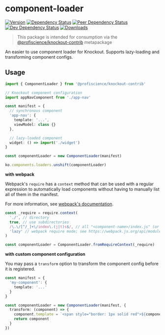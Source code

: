 # component-loader

[![Version][npm-version-shield]][npm]
[![Dependency Status][david-dm-shield]][david-dm]
[![Peer Dependency Status][david-dm-peer-shield]][david-dm-peer]
[![Dev Dependency Status][david-dm-dev-shield]][david-dm-dev]
[![Downloads][npm-stats-shield]][npm-stats]

[david-dm]: https://david-dm.org/Profiscience/knockout-contrib?path=packages/component-loader
[david-dm-shield]: https://david-dm.org/Profiscience/knockout-contrib/status.svg?path=packages/component-loader
[david-dm-peer]: https://david-dm.org/Profiscience/knockout-contrib?path=packages/component-loader&type=peer
[david-dm-peer-shield]: https://david-dm.org/Profiscience/knockout-contrib/peer-status.svg?path=packages/component-loader
[david-dm-dev]: https://david-dm.org/Profiscience/knockout-contrib?path=packages/component-loader&type=dev
[david-dm-dev-shield]: https://david-dm.org/Profiscience/knockout-contrib/dev-status.svg?path=packages/component-loader
[npm]: https://www.npmjs.com/package/@profiscience/knockout-contrib-component-loader
[npm-version-shield]: https://img.shields.io/npm/v/@profiscience/knockout-contrib-component-loader.svg
[npm-stats]: http://npm-stat.com/charts.html?package=@profiscience/knockout-contrib-component-loader&author=&from=&to=
[npm-stats-shield]: https://img.shields.io/npm/dt/@profiscience/knockout-contrib-component-loader.svg?maxAge=2592000

> This package is intended for consumption via the [@profiscience/knockout-contrib][] metapackage

An easier to use component loader for Knockout. Supports lazy-loading and transforming component configs.

## Usage

```ts
import { ComponentLoader } from '@profiscience/knockout-contrib'

// Knockout component configuration
import appNavComponent from './app-nav'

const manifest = {
  // synchronous component
  'app-nav': {
    template: '...',
    viewModel: class {}
  },

  // lazy-loaded component
  widget: () => import('./widget')
}

const componentLoader = new ComponentLoader(manifest)

ko.components.loaders.unshift(componentLoader)
```

**with webpack**

Webpack's `require` has a `context` method that can be used with a regular expression to automatically load components without having to manually list all of them in the manifest.

For more information, see [webpack's documentation](./https://webpack.js.org/guides/dependency-management/#requirecontext).

```ts
const _require = require.context(
  './', // directory
  true, // use subdirectories
  /\.\/[^/_]+\/index\.(j|t)s$/, // all "<component-name>/index.js" (or ts) files relative to the directory argument, omitting those that begin with an underscore
  'lazy' // webpack require mode; see https://webpack.js.org/api/module-methods/#magic-comments
)

const componentLoader = ComponentLoader.fromRequireContext(_require)
```

**with custom component configuration**

You may pass a `transform` option to transform the component config before it is registered.

```ts
const manifest = {
  'my-component': {
    template: '...'
  }
}

const componentLoader = new ComponentLoader(manifest, {
  transform: (component) => {
    component.template = `<span style="border: 1px solid red">${component.template}</span>`
    return component
  }
})
```

[@profiscience/knockout-contrib]: https://github.com/Profiscience/knockout-contrib
